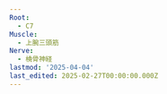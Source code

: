 ```yaml
---
Root:
  - C7
Muscle:
  - 上腕三頭筋
Nerve:
  - 橈骨神経
lastmod: '2025-04-04'
last_edited: 2025-02-27T00:00:00.000Z
---
```



